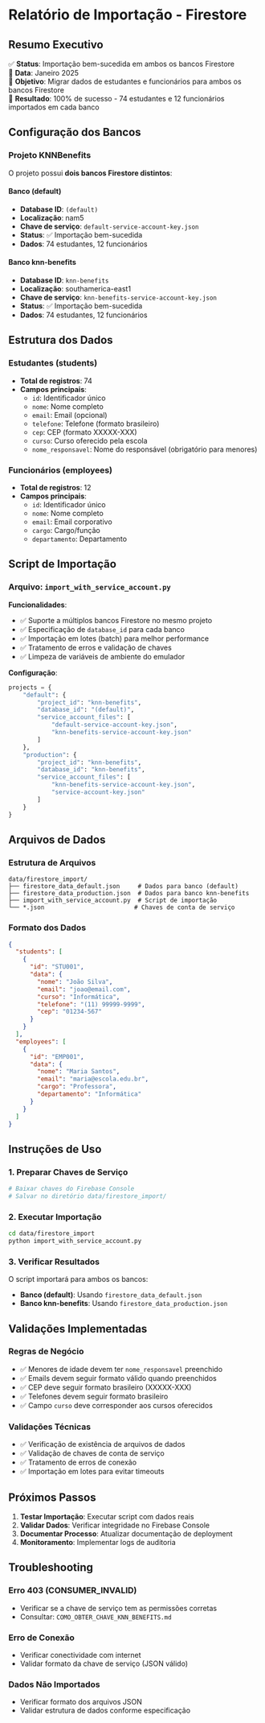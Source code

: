 # Relatório de Importação - Firestore

## Resumo Executivo

✅ **Status**: Importação bem-sucedida em ambos os bancos Firestore  
📅 **Data**: Janeiro 2025  
🎯 **Objetivo**: Migrar dados de estudantes e funcionários para ambos os bancos Firestore  
🎉 **Resultado**: 100% de sucesso - 74 estudantes e 12 funcionários importados em cada banco  

## Configuração dos Bancos

### Projeto KNNBenefits
O projeto possui **dois bancos Firestore distintos**:

#### Banco (default)
- **Database ID**: `(default)`
- **Localização**: nam5
- **Chave de serviço**: `default-service-account-key.json`
- **Status**: ✅ Importação bem-sucedida
- **Dados**: 74 estudantes, 12 funcionários

#### Banco knn-benefits
- **Database ID**: `knn-benefits`
- **Localização**: southamerica-east1
- **Chave de serviço**: `knn-benefits-service-account-key.json`
- **Status**: ✅ Importação bem-sucedida
- **Dados**: 74 estudantes, 12 funcionários

## Estrutura dos Dados

### Estudantes (students)
- **Total de registros**: 74
- **Campos principais**:
  - `id`: Identificador único
  - `nome`: Nome completo
  - `email`: Email (opcional)
  - `telefone`: Telefone (formato brasileiro)
  - `cep`: CEP (formato XXXXX-XXX)
  - `curso`: Curso oferecido pela escola
  - `nome_responsavel`: Nome do responsável (obrigatório para menores)

### Funcionários (employees)
- **Total de registros**: 12
- **Campos principais**:
  - `id`: Identificador único
  - `nome`: Nome completo
  - `email`: Email corporativo
  - `cargo`: Cargo/função
  - `departamento`: Departamento

## Script de Importação

### Arquivo: `import_with_service_account.py`

**Funcionalidades**:
- ✅ Suporte a múltiplos bancos Firestore no mesmo projeto
- ✅ Especificação de `database_id` para cada banco
- ✅ Importação em lotes (batch) para melhor performance
- ✅ Tratamento de erros e validação de chaves
- ✅ Limpeza de variáveis de ambiente do emulador

**Configuração**:
```python
projects = {
    "default": {
        "project_id": "knn-benefits",
        "database_id": "(default)",
        "service_account_files": [
            "default-service-account-key.json",
            "knn-benefits-service-account-key.json"
        ]
    },
    "production": {
        "project_id": "knn-benefits", 
        "database_id": "knn-benefits",
        "service_account_files": [
            "knn-benefits-service-account-key.json",
            "service-account-key.json"
        ]
    }
}
```

## Arquivos de Dados

### Estrutura de Arquivos
```
data/firestore_import/
├── firestore_data_default.json     # Dados para banco (default)
├── firestore_data_production.json  # Dados para banco knn-benefits
├── import_with_service_account.py  # Script de importação
└── *.json                         # Chaves de conta de serviço
```

### Formato dos Dados
```json
{
  "students": [
    {
      "id": "STU001",
      "data": {
        "nome": "João Silva",
        "email": "joao@email.com",
        "curso": "Informática",
        "telefone": "(11) 99999-9999",
        "cep": "01234-567"
      }
    }
  ],
  "employees": [
    {
      "id": "EMP001",
      "data": {
        "nome": "Maria Santos",
        "email": "maria@escola.edu.br",
        "cargo": "Professora",
        "departamento": "Informática"
      }
    }
  ]
}
```

## Instruções de Uso

### 1. Preparar Chaves de Serviço
```bash
# Baixar chaves do Firebase Console
# Salvar no diretório data/firestore_import/
```

### 2. Executar Importação
```bash
cd data/firestore_import
python import_with_service_account.py
```

### 3. Verificar Resultados
O script importará para ambos os bancos:
- **Banco (default)**: Usando `firestore_data_default.json`
- **Banco knn-benefits**: Usando `firestore_data_production.json`

## Validações Implementadas

### Regras de Negócio
- ✅ Menores de idade devem ter `nome_responsavel` preenchido
- ✅ Emails devem seguir formato válido quando preenchidos
- ✅ CEP deve seguir formato brasileiro (XXXXX-XXX)
- ✅ Telefones devem seguir formato brasileiro
- ✅ Campo `curso` deve corresponder aos cursos oferecidos

### Validações Técnicas
- ✅ Verificação de existência de arquivos de dados
- ✅ Validação de chaves de conta de serviço
- ✅ Tratamento de erros de conexão
- ✅ Importação em lotes para evitar timeouts

## Próximos Passos

1. **Testar Importação**: Executar script com dados reais
2. **Validar Dados**: Verificar integridade no Firebase Console
3. **Documentar Processo**: Atualizar documentação de deployment
4. **Monitoramento**: Implementar logs de auditoria

## Troubleshooting

### Erro 403 (CONSUMER_INVALID)
- Verificar se a chave de serviço tem as permissões corretas
- Consultar: `COMO_OBTER_CHAVE_KNN_BENEFITS.md`

### Erro de Conexão
- Verificar conectividade com internet
- Validar formato da chave de serviço (JSON válido)

### Dados Não Importados
- Verificar formato dos arquivos JSON
- Validar estrutura de dados conforme especificação